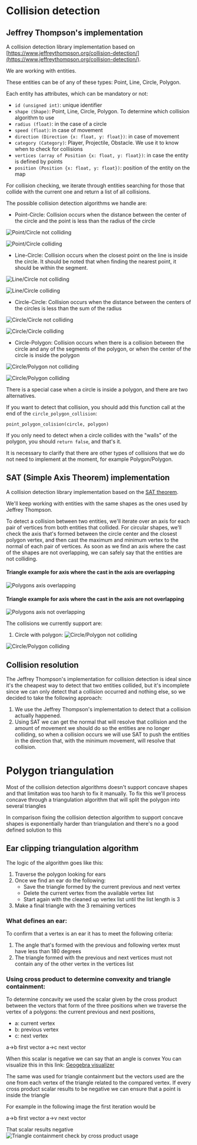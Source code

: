 # Collision detection

## Jeffrey Thompson's implementation
A collision detection library implementation based on [https://www.jeffreythompson.org/collision-detection/](https://www.jeffreythompson.org/collision-detection/).

We are working with entities.

These entities can be of any of these types: Point, Line, Circle, Polygon.

Each entity has attributes, which can be mandatory or not:
- `id (unsigned int)`: unique identifier
- `shape (Shape)`: Point, Line, Circle, Polygon. To determine which collision algorithm to use
- `radius (float)`: in the case of a circle
- `speed (float)`: in case of movement
- `direction (Direction {x: float, y: float})`: in case of movement
- `category (Category)`: Player, Projectile, Obstacle. We use it to know when to check for collisions
- `vertices (array of Position {x: float, y: float})`: in case the entity is defined by points
- `position (Position {x: float, y: float})`: position of the entity on the map

For collision checking, we iterate through entities searching for those that collide with the current one and return a list of all collisions.

The possible collision detection algorithms we handle are:

- Point-Circle: Collision occurs when the distance between the center of the circle and the point is less than the radius of the circle

![Point/Circle not colliding](./images/point-circle-not-colliding.jpg "Point/Circle not colliding")

![Point/Circle colliding](./images/point-circle-colliding.jpg "Point/Circle colliding")

- Line-Circle: Collision occurs when the closest point on the line is inside the circle. It should be noted that when finding the nearest point, it should be within the segment.

![Line/Circle not colliding](./images/line-circle-not-colliding.jpg "Line/Circle not colliding")

![Line/Circle colliding](./images/line-circle-colliding.jpg "Line/Circle colliding")

- Circle-Circle: Collision occurs when the distance between the centers of the circles is less than the sum of the radius

![Circle/Circle not colliding](./images/circle-circle-not-colliding.jpg "Circle/Circle not colliding")

![Circle/Circle colliding](./images/circle-circle-colliding.jpg "Circle/Circle colliding")

- Circle-Polygon: Collision occurs when there is a collision between the circle and any of the segments of the polygon, or when the center of the circle is inside the polygon

![Circle/Polygon not colliding](./images/circle-polygon-not-colliding.jpg "Circle/Polygon not colliding")

![Circle/Polygon colliding](./images/circle-polygon-colliding.jpg "Circle/Polygon colliding")

There is a special case when a circle is inside a polygon, and there are two alternatives.

If you want to detect that collision, you should add this function call at the end of the `circle_polygon_collision`:
```
point_polygon_colision(circle, polygon)
```
If you only need to detect when a circle collides with the "walls" of the polygon, you should `return false`, and that's it.

It is necessary to clarify that there are other types of collisions that we do not need to implement at the moment, for example Polygon/Polygon.

## SAT (Simple Axis Theorem) implementation
A collision detection library implementation based on the [SAT theorem](https://dyn4j.org/2010/01/sat/).

We'll keep working with entities with the same shapes as the ones used by Jeffrey Thompson.

To detect a collision between two entities, we'll iterate over an axis for each pair of vertices from both entities that collided.
For circular shapes, we'll check the axis that's formed between the circle center and the closest polygon vertex, and then cast the
maximum and minimum vertex to the normal of each pair of vertices. As soon as we find an axis where the cast of the shapes are not overlapping, we can safely say that the entities are not colliding.

#### Triangle example for axis where the cast in the axis are overlapping
![Polygons axis overlapping](./images/sat-overlapping.jpg "Polygons axis overlapping")
#### Triangle example for axis where the cast in the axis are not overlapping
![Polygons axis not overlapping](./images/sat-no-overlapping.jpg "Polygons axis not overlapping")

The collisions we currently support are:

1. Circle with polygon:
![Circle/Polygon not colliding](./images/circle-polygon-not-colliding.jpg "Circle/Polygon not colliding")

![Circle/Polygon colliding](./images/circle-polygon-colliding.jpg "Circle/Polygon colliding")



## Collision resolution

The Jeffrey Thompson's implementation for collision detection is ideal since it's the cheapest way to 
detect that two entities collided, but it's incomplete since we can only detect that a collision occurred 
and nothing else, so we decided to take the following approach:

1. We use the Jeffrey Thompson's implementation to detect that a collision actually happened.
2. Using SAT we can get the normal that will resolve that collision and the amount of movement we should do 
so the entities are no longer colliding, so when a collision occurs we will use SAT to push the entities in the direction that, with the minimum movement, will resolve that collision.


# Polygon triangulation

Most of the collision detection algorithms doesn't support concave shapes and that limitation was too harsh
to fix it manually. To fix this we'll process concave through a triangulation algorithm that will split the 
polygon into several triangles

In comparison fixing the collision detection algorithm to support concave shapes is exponentially harder than triangulation and there's no a good defined solution to this 


## Ear clipping triangulation algorithm

The logic of the algorithm goes like this:
1. Traverse the polygon looking for ears
2. Once we find an ear do the following:
   - Save the triangle formed by the current previous and next vertex
   - Delete the current vertex from the available vertex list
   - Start again with the cleaned up vertex list until the list length is 3
3. Make a final triangle with the 3 remaining vertices

### What defines an ear:
To confirm that a vertex is an ear it has to meet the following criteria:
1. The angle that's formed with the previous and following vertex must have less than 180 degrees 
2. The triangle formed with the previous and next vertices must not contain any of the other vertex in the vertices list

### Using cross product to determine convexity and triangle containment:

To determine concavity we used the scalar given by the cross product between the vectors that form 
of the three positions when we traverse the vertex of a polygons: the current previous and next positions,
- a: current vertex
- b: previous vertex
- c: next vertex

a->b first vector
a->c next vector


When this scalar is negative we can say that an angle is convex
You can visualize this in this link: [Geogebra visualizer](https://www.geogebra.org/m/psMTGDgc)

The same was used for triangle containment but the vectors used are the one from each vertex of the triangle
related to the compared vertex. If every cross product scalar results to be negative we can ensure that 
a point is inside the triangle

For example in the following image the first iteration would be

a->b first vector
a->v next vector

That scalar results negative
![Triangle containment check by cross product usage](./images/Point%20inside%20triangle.jpg "Point inside triangle")

